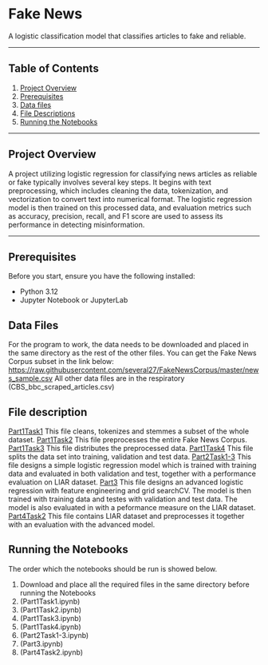 # Fake News

A logistic classification model that classifies articles to fake and reliable. 

---

## Table of Contents

1. [Project Overview](#project-overview)
2. [Prerequisites](#prerequisites)
3. [Data files](#data-files)
4. [File Descriptions](#file-descriptions)
5. [Running the Notebooks](#running-the-notebooks)


---

## Project Overview

A project utilizing logistic regression for classifying news articles as reliable or fake typically involves several key steps. It begins with text preprocessing, which includes cleaning the data, tokenization, and vectorization to convert text into numerical format. 
The logistic regression model is then trained on this processed data, and evaluation metrics such as accuracy, precision, recall, and F1 score are used to assess its performance in detecting misinformation.

---

## Prerequisites

Before you start, ensure you have the following installed:

- Python 3.12
- Jupyter Notebook or JupyterLab

## Data Files

For the program to work, the data needs to be downloaded and placed in the same directory as the rest of the other files. 
You can get the Fake News Corpus subset in the link below:
https://raw.githubusercontent.com/several27/FakeNewsCorpus/master/news_sample.csv 
All other data files are in the respiratory
(CBS_bbc_scraped_articles.csv)

## File description 

[Part1Task1](Part1Task1.ipynb) This file cleans, tokenizes and stemmes a subset of the whole dataset. 
[Part1Task2](Part1Task2.ipynb) This file preprocesses the entire Fake News Corpus. 
[Part1Task3](Part1Task3.ipynb) This file distributes the preprocessed data. 
[Part1Task4](Part1Task4.ipynb) This file splits the data set into training, validation and test data. 
[Part2Task1-3](Part2Task1-3.ipynb) This file designs a simple logistic regression model which is trained with training data and evaluated in both validation and test, together with a performance evaluation on LIAR dataset. 
[Part3](Part3.ipynb) This file designs an advanced logistic regression with feature engineering and grid searchCV. The model is then trained with training data and testes with validation and test data. The model is also evaluated in with a peformance measure on the LIAR dataset. 
[Part4Task2](Part4Task2.ipynb) This file contains LIAR dataset and preprocesses it together with an evaluation with the advanced model. 

## Running the Notebooks
The order which the notebooks should be run is showed below. 
1. Download and place all the required files in the same directory before running the Notebooks
2. (Part1Task1.ipynb)
3. (Part1Task2.ipynb)
4. (Part1Task3.ipynb)
5. (Part1Task4.ipynb)
6. (Part2Task1-3.ipynb)
7. (Part3.ipynb)
8. (Part4Task2.ipynb)
